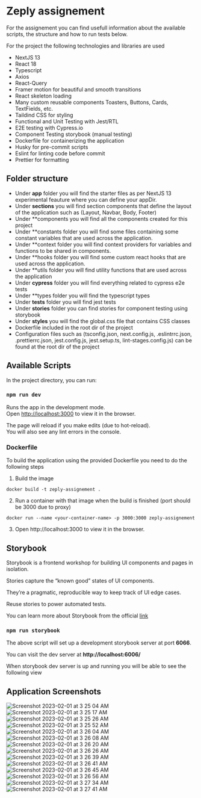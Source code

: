 # Zeply assignement

For the assignement you can find usefull information about the available scripts, the structure and how to run tests below.

For the project the following technologies and libraries are used

- NextJS 13
- React 18
- Typescript
- Axios
- React-Query
- Framer motion for beautiful and smooth transitions
- React skeleton loading
- Many custom reusable components Toasters, Buttons, Cards, TextFields, etc.
- Taildind CSS for styling
- Functional and Unit Testing with Jest/RTL
- E2E testing with Cypress.io
- Component Testing storybook (manual testing)
- Dockerfile for containerizing the application
- Husky for pre-commit scripts
- Eslint for linting code before commit
- Prettier for formatting

## Folder structure

- Under **app** folder you will find the starter files as per NextJS 13 experimental feauture where you can define your appDir.
- Under **sections** you will find section components that define the layout of the application such as (Layout, Navbar, Body, Footer)
- Under **components you will find all the components created for this project
- Under **constants folder you will find some files containing some constant variables that are used across the application.
- Under **context folder you will find context providers for variables and functions to be shared in components.
- Under **hooks folder you will find some custom react hooks that are used across the application.
- Under **utils folder you will find utility functions that are used across the application
- Under **cypress** folder you will find everything related to cypress e2e tests
- Under **types folder you will find the typescript types
- Under **__tests__** folder you will find jest tests
- Under **stories** folder you can find stories for component testing using storybook
- Under **styles** you will find the global.css file that contains CSS classes
- Dockerfile included in the root dir of the project
- Configuration files such as (tsconfig.json, next.config.js, .eslintrrc.json, .prettierrc.json, jest.config.js, jest.setup.ts, lint-stages.config.js) can be found at the root dir of the project

## Available Scripts

In the project directory, you can run:

### `npm run dev`

Runs the app in the development mode.\
Open [http://localhost:3000](http://localhost:3000) to view it in the browser.

The page will reload if you make edits (due to hot-reload).\
You will also see any lint errors in the console.

### Dockerfile

To build the application using the provided Dockerfile you need to do the following steps

1. Build the image

```
docker build -t zeply-assignement .
```

2. Run a container with that image when the build is finished (port should be 3000 due to proxy)

```
docker run --name <your-container-name> -p 3000:3000 zeply-assignement
```

3. Open http://localhost:3000 to view it in the browser.

## Storybook

Storybook is a frontend workshop for building UI components and pages in isolation.

Stories capture the “known good” states of UI components.

They’re a pragmatic, reproducible way to keep track of UI edge cases.

Reuse stories to power automated tests.

You can learn more about Storybook from the official [link](https://storybook.js.org/)

### `npm run storybook`

The above script will set up a development storybook server at port **6066**.

You can visit the dev server at **http://localhost:6006/**

When storybook dev server is up and running you will be able to see the following view

## Application Screenshots
![Screenshot 2023-02-01 at 3 25 04 AM](https://user-images.githubusercontent.com/48323010/215926669-a9d4da3b-f76f-462c-9926-7c0e90566964.png)
![Screenshot 2023-02-01 at 3 25 17 AM](https://user-images.githubusercontent.com/48323010/215926729-cbcd0bbd-e82c-4807-bb7a-40ea27fd5a58.png)
![Screenshot 2023-02-01 at 3 25 26 AM](https://user-images.githubusercontent.com/48323010/215926730-db81ba4a-8bf8-43bf-851a-b3dbca231dec.png)
![Screenshot 2023-02-01 at 3 25 52 AM](https://user-images.githubusercontent.com/48323010/215926732-afcf6aec-769d-4d2b-9346-cf3763c0d17f.png)
![Screenshot 2023-02-01 at 3 26 04 AM](https://user-images.githubusercontent.com/48323010/215926733-8b79e6a4-7bd2-4a50-9c8b-bdc0a89a9f83.png)
![Screenshot 2023-02-01 at 3 26 08 AM](https://user-images.githubusercontent.com/48323010/215926735-b70de8ea-c7dc-4f52-8ffb-f6aca7384805.png)
![Screenshot 2023-02-01 at 3 26 20 AM](https://user-images.githubusercontent.com/48323010/215926738-31795723-d79e-46db-b4d3-cd3d3e389827.png)
![Screenshot 2023-02-01 at 3 26 26 AM](https://user-images.githubusercontent.com/48323010/215926739-83f4c031-208c-4eb0-9bfe-03e50062d95e.png)
![Screenshot 2023-02-01 at 3 26 39 AM](https://user-images.githubusercontent.com/48323010/215926741-3b38af0c-f25e-4f8a-9281-6174a53f2900.png)
![Screenshot 2023-02-01 at 3 26 41 AM](https://user-images.githubusercontent.com/48323010/215926744-98187fd0-162c-4fd6-a2c7-2d214c60c44c.png)
![Screenshot 2023-02-01 at 3 26 45 AM](https://user-images.githubusercontent.com/48323010/215926748-6d82e551-69a8-47cb-a6ca-7fbdc63215ac.png)
![Screenshot 2023-02-01 at 3 26 56 AM](https://user-images.githubusercontent.com/48323010/215926751-d89bd75d-4db4-45a3-a841-25eacd61e7ed.png)
![Screenshot 2023-02-01 at 3 27 34 AM](https://user-images.githubusercontent.com/48323010/215926754-dd5a1959-0a9b-462e-b57d-d5e850abde5f.png)
![Screenshot 2023-02-01 at 3 27 41 AM](https://user-images.githubusercontent.com/48323010/215926756-3dd652e4-133a-4122-a6f9-e2cf587571f0.png)


